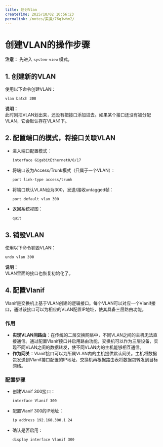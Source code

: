 ```yaml
---
title: 划分Vlan
createTime: 2025/10/02 10:56:23
permalink: /notes/实操/76q1whm2/
---
```


# 创建VLAN的操作步骤

**注意：** 先进入 `system-view` 模式。

## 1. 创建新的VLAN

使用以下命令创建VLAN：

```bash
vlan batch 300
```

**说明：**  
此时刚把VLAN划出来，还没有把接口添加进去。如果某个接口还没有被分配VLAN，它会默认存在VLAN1下。

## 2. 配置端口的模式，将接口关联VLAN

- 进入端口配置模式：  
  ```bash
  interface GigabitEthernet0/0/17
  ```

- 将端口设为Access/Trunk模式（只属于一个VLAN）：  
  ```bash
  port link-type access/trunk
  ```

- 将端口默认VLAN设为300，发送/接收untagged帧：  
  ```bash
  port default vlan 300
  ```

- 返回系统视图：  
  ```bash
  quit
  ```

## 3. 销毁VLAN

使用以下命令销毁VLAN：  

```bash
undo vlan 300
```

**说明：**  
VLAN里面的接口也恢复初始化了。

## 4. 配置Vlanif

Vlanif是交换机上基于VLAN创建的逻辑接口。每个VLAN可以对应一个Vlanif接口，通过该接口可以为相应的VLAN配置IP地址，使其具备三层路由功能。

### 作用
- **实现VLAN间路由**：在传统的二层交换网络中，不同VLAN之间的主机无法直接通信。通过配置Vlanif接口并启用路由功能，交换机可以作为三层设备，实现不同VLAN之间的数据转发，使不同VLAN内的主机能够相互通信。
- **作为网关**：Vlanif接口可以为所属VLAN内的主机提供默认网关。主机将数据包发送到Vlanif接口配置的IP地址，交换机再根据路由表将数据包转发到目标网络。

### 配置步骤
- 创建Vlanif 300接口：  
  ```bash
  interface Vlanif 300
  ```

- 配置Vlanif 300的IP地址：  
  ```bash
  ip address 192.168.300.1 24
  ```

- 确认是否启用：  
  ```bash
  display interface Vlanif 300
  ```
